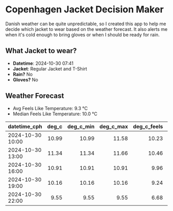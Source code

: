 
# Copenhagen Jacket Decision Maker

Danish weather can be quite unpredictable, so I created this app to help me decide which jacket to wear based on the weather forecast. 
It also alerts me when it's cold enough to bring gloves or when I should be ready for rain.

## What Jacket to wear?

- **Datetime**: 2024-10-30 07:41
- **Jacket**: Regular Jacket and T-Shirt
- **Rain?** No
- **Gloves?** No

## Weather Forecast
- Avg Feels Like Temperature: 9.3 °C
- Median Feels Like Temperature: 10.0 °C

| datetime_cph     |   deg_c |   deg_c_min |   deg_c_max |   deg_c_feels | weather   | wind   | rain   |
|:-----------------|--------:|------------:|------------:|--------------:|:----------|:-------|:-------|
| 2024-10-30 10:00 |   10.99 |       10.99 |       11.58 |         10.23 | Clouds    | High   | None   |
| 2024-10-30 13:00 |   11.34 |       11.34 |       11.66 |         10.46 | Clouds    | High   | None   |
| 2024-10-30 16:00 |   10.91 |       10.91 |       10.91 |          9.96 | Clouds    | High   | None   |
| 2024-10-30 19:00 |   10.16 |       10.16 |       10.16 |          9.24 | Clouds    | High   | None   |
| 2024-10-30 22:00 |    9.55 |        9.55 |        9.55 |          6.68 | Clouds    | High   | None   |
        